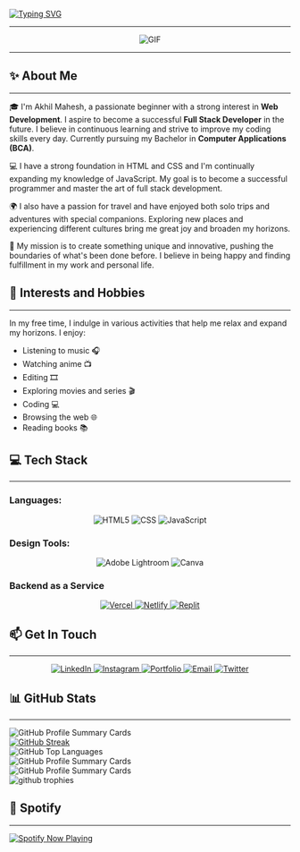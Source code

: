 <a href="https://akhilmahesh.netlify.app/"><img src="https://readme-typing-svg.herokuapp.com?font=Righteous&size=42&duration=2500&pause=1000&color=03F700&width=440&height=100&lines=Hey+Folks+%F0%9F%91%8B;Welcome+to+my+profile;Don't+forget+to;Follow+%26+Star+my+repos" alt="Typing SVG" /></a>

<hr>

<p align="center">
<a href="https://akhilmahesh.netlify.app/"></a><img src="https://media.giphy.com/media/SWoSkN6DxTszqIKEqv/giphy.gif" alt="GIF">
</p>

<hr>

<h2>✨ About Me</h2>

<hr>

<p>
🎓 I'm Akhil Mahesh, a passionate beginner with a strong interest in <b>Web Development</b>. I aspire to become a successful <b>Full Stack Developer</b> in the future. I believe in continuous learning and strive to improve my coding skills every day. Currently pursuing my Bachelor in <b>Computer Applications (BCA)</b>.

💻 I have a strong foundation in HTML and CSS and I'm continually expanding my knowledge of JavaScript. My goal is to become a successful programmer and master the art of full stack development.

🌍 I also have a passion for travel and have enjoyed both solo trips and adventures with special companions. Exploring new places and experiencing different cultures bring me great joy and broaden my horizons.

🌟 My mission is to create something unique and innovative, pushing the boundaries of what's been done before. I believe in being happy and finding fulfillment in my work and personal life.
</p>

<h2>🎵 Interests and Hobbies</h2>

<hr>

In my free time, I indulge in various activities that help me relax and expand my horizons. I enjoy:

- Listening to music 🎧
- Watching anime 📺
- Editing 🎞️
- Exploring movies and series 🎬
- Coding 💻
- Browsing the web 🌐
- Reading books 📚

<h2>💻 Tech Stack</h2>

<hr>

<h3>Languages: </h3>

<center>
    
<img src="https://img.shields.io/badge/html5-%23E34F26.svg?style=plastic&amp;logo=html5&amp;logoColor=white" alt="HTML5">
<img src="https://img.shields.io/badge/css3-%231572B6.svg?style=plastic&amp;logo=css3&amp;logoColor=white" alt="CSS">
<img src="https://img.shields.io/badge/javascript-%23323330.svg?style=plastic&amp;logo=javascript&amp;logoColor=%23F7DF1E" alt="JavaScript">
    
</center>

<h3>Design Tools: </h3>

<center>
    
<img src="https://img.shields.io/badge/Adobe%20Lightroom-31A8FF.svg?style=plastic&amp;logo=Adobe%20Lightroom&amp;logoColor=white" alt="Adobe Lightroom">
<img src="https://img.shields.io/badge/Canva-%2300C4CC.svg?style=plastic&amp;logo=Canva&amp;logoColor=white" alt="Canva">

</center>

<h3>Backend as a Service</h3>

<center>
 
<a href="https://vercel.com">
  <img src="https://img.shields.io/badge/vercel-%23000000.svg?style=plastic&logo=vercel&logoColor=white" alt="Vercel">
</a>
<a href="https://www.netlify.com">
  <img src="https://img.shields.io/badge/netlify-%23000000.svg?style=plastic&logo=netlify&logoColor=white" alt="Netlify">
</a>
<a href="https://replit.com">
  <img src="https://img.shields.io/badge/replit-%23000000.svg?style=plastic&logo=replit&logoColor=white" alt="Replit">
</a>

</center>

<h2>📫 Get In Touch</h2>

<hr>

<center>

<a href="https://www.linkedin.com/in/akhil-mahesh01">
  <img src="https://img.shields.io/badge/LinkedIn-%230077B5.svg?style=plastic&logo=linkedin&logoColor=white" alt="LinkedIn">
</a>

<a href="https://www.instagram.com/akhi_akxu/">
  <img src="https://img.shields.io/badge/Instagram-%23E4405F.svg?style=plastic&logo=instagram&logoColor=white" alt="Instagram">
</a>

<a href="https://akhilmahesh.netlify.app/">
  <img src="https://img.shields.io/badge/Portfolio-%23000000.svg?style=plastic&logoColor=white" alt="Portfolio">
</a>

<a href="mailto:akhilmahesh.tech@gmail.com">
  <img src="https://img.shields.io/badge/Email-%23EA4335.svg?style=plastic&logo=gmail&logoColor=white" alt="Email">
</a>

<a href="https://twitter.com/akhi_akxu">
  <img src="https://img.shields.io/badge/Twitter-%231DA1F2.svg?style=plastic&logo=twitter&logoColor=white" alt="Twitter">
</a>

</center>

<h2>📊 GitHub Stats</h2>

<hr>

<img src="http://github-profile-summary-cards.vercel.app/api/cards/profile-details?username=Akhil-Mahesh&theme=tokyonight" alt="GitHub Profile Summary Cards">

<br>

<a href="https://akhilmahesh.netlify.app/">
  <img src="https://streak-stats.demolab.com?user=Akhil-Mahesh&theme=tokyonight&exclude_days=Sun" alt="GitHub Streak">
</a>

<br>

<img src="https://github-readme-stats.vercel.app/api/top-langs/?username=Akhil-mahesh&theme=midnight-purple&hide_border=false&include_all_commits=true&count_private=true&layout=compact" alt="GitHub Top Languages">

<br>

<img src="http://github-profile-summary-cards.vercel.app/api/cards/stats?username=Akhil-Mahesh&theme=tokyonight" alt="GitHub Profile Summary Cards">

<br>

<img src="http://github-profile-summary-cards.vercel.app/api/cards/productive-time?username=Akhil-Mahesh&theme=tokyonight&utcOffset=8" alt="GitHub Profile Summary Cards">

<br>

<img src="https://github-profile-trophy.vercel.app/?username=Akhil-mahesh&theme=tokyonight&no-frame=false&no-bg=true&margin-w=4" alt="github trophies" />

<h2>🎵 Spotify</h2>

<hr>

<a href="https://spotify-github-profile.vercel.app/api/view.svg?uid=31gvkj7oelt5axfiwpjew4l6gcwi&redirect=true">  
  <img src="https://spotify-github-profile.vercel.app/api/view.svg?uid=31gvkj7oelt5axfiwpjew4l6gcwi&cover_image=true&theme=novatorem&show_offline=false&background_color=121212&interchange=true&bar_color=0000ff&bar_color_cover=false" alt="Spotify Now Playing" />  